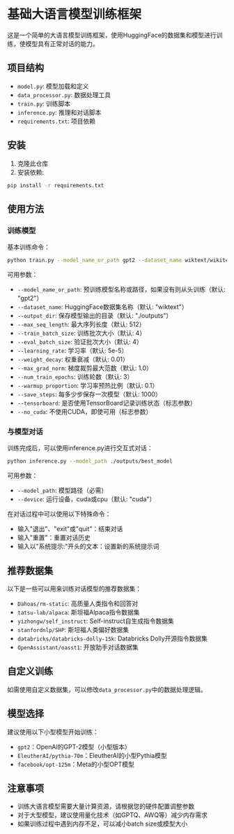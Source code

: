 # 基础大语言模型训练框架

这是一个简单的大语言模型训练框架，使用HuggingFace的数据集和模型进行训练，使模型具有正常对话的能力。

## 项目结构

- `model.py`: 模型加载和定义
- `data_processor.py`: 数据处理工具
- `train.py`: 训练脚本
- `inference.py`: 推理和对话脚本
- `requirements.txt`: 项目依赖

## 安装

1. 克隆此仓库
2. 安装依赖:

```bash
pip install -r requirements.txt
```

## 使用方法

### 训练模型

基本训练命令：

```bash
python train.py --model_name_or_path gpt2 --dataset_name wiktext/wikitext-2-raw-v1 --output_dir ./outputs
```

可用参数：

- `--model_name_or_path`: 预训练模型名称或路径，如果没有则从头训练（默认: "gpt2"）
- `--dataset_name`: HuggingFace数据集名称（默认: "wiktext"）
- `--output_dir`: 保存模型输出的目录（默认: "./outputs"）
- `--max_seq_length`: 最大序列长度（默认: 512）
- `--train_batch_size`: 训练批次大小（默认: 4）
- `--eval_batch_size`: 验证批次大小（默认: 4）
- `--learning_rate`: 学习率（默认: 5e-5）
- `--weight_decay`: 权重衰减（默认: 0.01）
- `--max_grad_norm`: 梯度裁剪最大范数（默认: 1.0）
- `--num_train_epochs`: 训练轮数（默认: 3）
- `--warmup_proportion`: 学习率预热比例（默认: 0.1）
- `--save_steps`: 每多少步保存一次模型（默认: 1000）
- `--tensorboard`: 是否使用TensorBoard记录训练状态（标志参数）
- `--no_cuda`: 不使用CUDA，即使可用（标志参数）

### 与模型对话

训练完成后，可以使用inference.py进行交互式对话：

```bash
python inference.py --model_path ./outputs/best_model
```

可用参数：

- `--model_path`: 模型路径（必需）
- `--device`: 运行设备，cuda或cpu（默认: "cuda"）

在对话过程中可以使用以下特殊命令：

- 输入"退出"、"exit"或"quit"：结束对话
- 输入"重置"：重置对话历史
- 输入以"系统提示:"开头的文本：设置新的系统提示词

## 推荐数据集

以下是一些可以用来训练对话模型的推荐数据集：

- `Dahoas/rm-static`: 高质量人类指令和回答对
- `tatsu-lab/alpaca`: 斯坦福Alpaca指令数据集
- `yizhongw/self_instruct`: Self-instruct自生成指令数据集
- `stanfordnlp/SHP`: 斯坦福人类偏好数据集
- `databricks/databricks-dolly-15k`: Databricks Dolly开源指令数据集
- `OpenAssistant/oasst1`: 开放助手对话数据集

## 自定义训练

如需使用自定义数据集，可以修改`data_processor.py`中的数据处理逻辑。

## 模型选择

建议使用以下小型模型开始训练：

- `gpt2`：OpenAI的GPT-2模型（小型版本）
- `EleutherAI/pythia-70m`：EleutherAI的小型Pythia模型
- `facebook/opt-125m`：Meta的小型OPT模型

## 注意事项

- 训练大语言模型需要大量计算资源，请根据您的硬件配置调整参数
- 对于大型模型，建议使用量化技术（如GPTQ、AWQ等）减少内存需求
- 如果训练过程中遇到内存不足，可以减小batch size或模型大小 